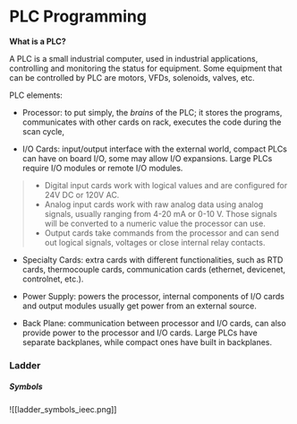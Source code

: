 # PLC Programming

**What is a PLC?**

A PLC is a small industrial computer, used in industrial applications,
controlling and monitoring the status for equipment. Some equipment that
can be controlled by PLC are motors, VFDs, solenoids, valves, etc.


PLC elements:

- Processor: to put simply, the _brains_ of the PLC; it stores the programs,
communicates with other cards on rack, executes the code during the scan cycle,


- I/O Cards: input/output interface with the external world, compact PLCs can have
on board I/O, some may allow I/O expansions. Large PLCs require I/O modules or
remote I/O modules.
>	- Digital input cards work with logical values and are configured
>	for 24V DC or 120V AC.
>	- Analog input cards work with raw analog data using analog signals,
>	usually ranging from 4-20 mA or 0-10 V. Those signals will be
>	converted to a numeric value the processor can use.
>	- Output cards take commands from the processor and can send out
>	logical signals, voltages or close internal relay contacts.

- Specialty Cards: extra cards with different functionalities, such as RTD cards,
thermocouple cards, communication cards (ethernet, devicenet, controlnet, etc.).

- Power Supply: powers the processor, internal components of I/O cards and output
modules usually get power from an external source.


- Back Plane: communication between processor and I/O cards, can also provide power
to the processor and I/O cards. Large PLCs have separate backplanes, while compact
ones have built in backplanes.

### Ladder

##### Symbols

![[ladder_symbols_ieec.png]]


